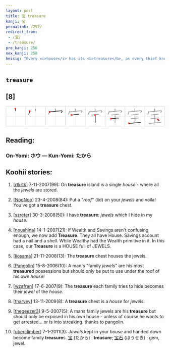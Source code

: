 ```yaml
---
layout: post
title: 宝 treasure
kanji: 宝
permalink: /257/
redirect_from:
 - /宝/
 - /treasure/
pre_kanji: 256
nex_kanji: 258
heisig: "Every <i>house</i> has its <b>treasure</b>, as every thief knows only too well. While the things we <b>treasure</b> most are usually of sentimental value, we take the original sense of the term <b>treasure</b> here and make it refer to <i>jewels</i> kept in one's <i>house</i>."
---
```


## `treasure`

## [8]

<div class="stroke"><img src="../images/E5AE9D.png" /></div>

## Reading:

### On-Yomi: ホウ &mdash; Kun-Yomi: たから

## Koohii stories:

1) [<a href="http://kanji.koohii.com/profile/rtkrtk">rtkrtk</a>] 7-11-2007(99): On<strong> treasure</strong> island is a single <em>house</em> - where all the <em> jewels</em> are stored. 

2) [<a href="http://kanji.koohii.com/profile/NooNoo">NooNoo</a>] 23-4-2008(84): Put a &quot;<em>roof</em>&quot; (lid) on your <em>jewels</em> and voila! You&#039;ve got a<strong> treasure</strong> chest. 

3) [<a href="http://kanji.koohii.com/profile/szreter">szreter</a>] 30-3-2008(50): I have<strong> treasure</strong>: <em>jewels</em> which I hide in my <em>house</em>. 

4) [<a href="http://kanji.koohii.com/profile/noushina">noushina</a>] 14-1-2007(21): If Wealth and Savings aren&#039;t confusing enough, we now add<strong> Treasure</strong>. They all have House. Savings account had a nail and a shell. While Wealthy had the Wealth primitive in it. In this case, our<strong> Treasure</strong> is a HOUSE full of JEWELS. 

5) [<a href="http://kanji.koohii.com/profile/liosama">liosama</a>] 21-11-2008(13): The<strong> treasure</strong> chest houses the jewels. 

6) [<a href="http://kanji.koohii.com/profile/Pangolin">Pangolin</a>] 15-8-2006(10): A man&#039;s &quot;family <em>jewels</em>&quot; are his most <strong>treasure</strong>d possessions but should only be put to use under the roof of his own <em>house</em>! 

7) [<a href="http://kanji.koohii.com/profile/wzafran">wzafran</a>] 17-6-2007(9): The <strong>treasure</strong> each family tries to hide becomes their <em>jewel</em> of the <em>house</em>. 

8) [<a href="http://kanji.koohii.com/profile/tharvey">tharvey</a>] 13-11-2009(8): A<strong> treasure</strong> chest is a <em>house</em> for <em>jewel</em>s. 

9) [<a href="http://kanji.koohii.com/profile/thegeezer3">thegeezer3</a>] 9-5-2007(5): A mans family jewels are his<strong> treasure</strong> but should only be exposed in his own house - unless of course he wants to get arrested... or is into streaking. thanks to pangolin. 

10) [<a href="http://kanji.koohii.com/profile/uberclimber">uberclimber</a>] 7-1-2011(3): <em>Jewels</em> kept in your <em>house</em> and handed down become family<strong> treasure</strong>s.   <a href="http://jisho.org/kanji/details/宝">宝</a>   (たから) :<strong> treasure</strong>;   <a href="http://jisho.org/kanji/details/宝石">宝石</a>   (ほうせき) : gem, jewel. 
